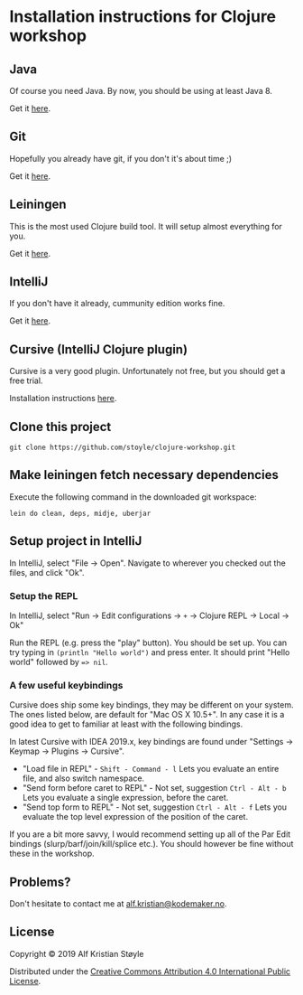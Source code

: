 # Installation instructions for Clojure workshop

## Java

Of course you need Java. By now, you should be using at least Java 8.

Get it [here](http://www.oracle.com/technetwork/java/javase/downloads/index.html).

## Git

Hopefully you already have git, if you don't it's about time ;)

Get it [here](http://git-scm.com/).

## Leiningen

This is the most used Clojure build tool. It will setup almost everything for you.

Get it [here](http://leiningen.org/).

## IntelliJ

If you don't have it already, cummunity edition works fine.

Get it [here](https://www.jetbrains.com/idea/download/).

## Cursive (IntelliJ Clojure plugin)

Cursive is a very good plugin. Unfortunately not free, but you should get a free trial.

Installation instructions [here](https://cursive-ide.com/userguide/).


## Clone this project
```
git clone https://github.com/stoyle/clojure-workshop.git
```
## Make leiningen fetch necessary dependencies

Execute the following command in the downloaded git workspace:

```
lein do clean, deps, midje, uberjar
```

## Setup project in IntelliJ

In IntelliJ, select "File -> Open". Navigate to wherever you checked out the files,
and click "Ok".

### Setup the REPL

In IntelliJ, select "Run -> Edit configurations -> `+` -> Clojure REPL -> Local -> Ok"

Run the REPL (e.g. press the "play" button). You should be set up. You can try typing in
`(println "Hello world")` and press enter. It should print "Hello world" followed by
`=> nil`.

### A few useful keybindings

Cursive does ship some key bindings, they may be different on your system. The ones listed below,
are default for "Mac OS X 10.5+". In any case it is a good idea to get to familiar at least
with the following bindings.

In latest Cursive with IDEA 2019.x, key bindings are found under
"Settings -> Keymap -> Plugins -> Cursive".

* "Load file in REPL" - `Shift - Command - l` Lets you evaluate an entire file, and also switch namespace.
* "Send form before caret to REPL" - Not set, suggestion `Ctrl - Alt - b` Lets you evaluate a single expression, before the caret.
* "Send top form to REPL" - Not set, suggestion `Ctrl - Alt - f` Lets you evaluate the top level expression of the position of the caret.

If you are a bit more savvy, I would recommend setting up all of the Par Edit bindings (slurp/barf/join/kill/splice etc.). You
should however be fine without these in the workshop.

## Problems?

Don't hesitate to contact me at alf.kristian@kodemaker.no.

## License

Copyright © 2019 Alf Kristian Støyle

Distributed under the [Creative Commons Attribution 4.0 International Public License](http://creativecommons.org/licenses/by/4.0/).
